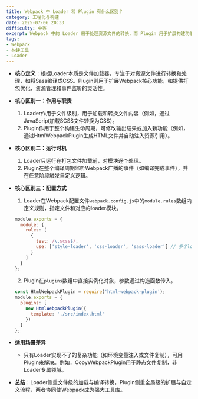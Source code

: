 ```yaml
---
title: Webpack 中 Loader 和 Plugin 有什么区别？
category: 工程化与构建
date: 2025-07-06 20:33
difficulty: 中等
excerpt: Webpack 中的 Loader 用于处理资源文件的转换，而 Plugin 用于扩展构建功能。它们在作用、运行时机和配置方式上有显著区别。
tags:
- Webpack
- 构建工具
- Loader
---
```

- **核心定义**：根据Loader本质是文件加载器，专注于对资源文件进行转换和处理，如将Sass编译成CSS。Plugin则用于扩展Webpack核心功能，如提供打包优化、资源管理和事件监听的灵活性。
- **核心区别一：作用与职责**
  1. Loader作用于文件级别，用于加载和转换文件内容（例如，通过JavaScript加载SCSS文件转换为CSS）。
  2. Plugin作用于整个构建生命周期，可修改输出结果或加入新功能（例如，通过HtmlWebpackPlugin生成HTML文件并自动注入资源引用）。

- **核心区别二：运行时机**
  1. Loader只运行在打包文件加载前，对模块逐个处理。
  2. Plugin在整个编译周期监听Webpack广播的事件（如编译完成事件），并在任意阶段触发自定义逻辑。

- **核心区别三：配置方式**
  1. Loader在Webpack配置文件`webpack.config.js`中的`module.rules`数组内定义规则，指定文件和对应的loader模块。
  ```javascript
  module.exports = {
    module: {
      rules: [
        {
          test: /\.scss$/,
          use: ['style-loader', 'css-loader', 'sass-loader'] // 多个loader处理SCSS文件
        }
      ]
    }
  };
  ```
  2. Plugin在`plugins`数组中直接实例化对象，参数通过构造函数传入。
  ```javascript
  const HtmlWebpackPlugin = require('html-webpack-plugin');
  module.exports = {
    plugins: [
      new HtmlWebpackPlugin({
        template: './src/index.html'
      })
    ]
  };
  ```

- **适用场景差异**
  - 只有Loader实现不了的复杂功能（如环境变量注入或文件复制），可用Plugin来解决。例如，CopyWebpackPlugin用于静态文件复制，非Loader专属领域。

- **总结**：Loader侧重文件级的加载与编译转换，Plugin侧重全局级的扩展与自定义流程，两者协同使Webpack成为强大工具库。
